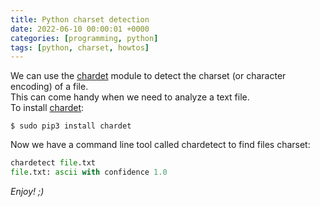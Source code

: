 ```yaml
---
title: Python charset detection
date: 2022-06-10 00:00:01 +0000
categories: [programming, python]
tags: [python, charset, howtos]
---
```


We can use the [chardet](https://github.com/chardet/chardet) module to detect the charset (or character encoding) of a file.  
This can come handy when we need to analyze a text file.  
To install [chardet](https://github.com/chardet/chardet):  

```shell
$ sudo pip3 install chardet
```

Now we have a command line tool called chardetect to find files charset:

```python
chardetect file.txt
file.txt: ascii with confidence 1.0
```

_Enjoy! ;)_
